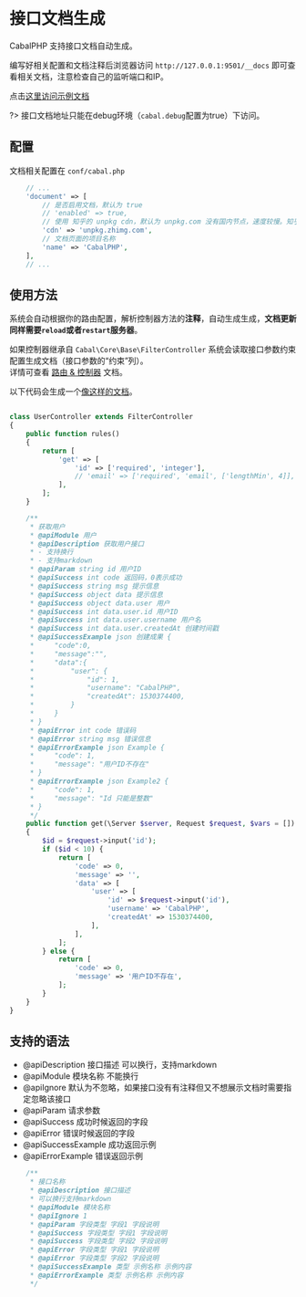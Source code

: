 # 接口文档生成

CabalPHP 支持接口文档自动生成。  

编写好相关配置和文档注释后浏览器访问 `http://127.0.0.1:9501/__docs` 即可查看相关文档，注意检查自己的监听端口和IP。

点击[这里访问示例文档](http://demo.cabalphp.com/__docs#/)

?> 接口文档地址只能在debug环境（`cabal.debug`配置为true）下访问。

## 配置

文档相关配置在 `conf/cabal.php`
```php
    // ... 
    'document' => [
        // 是否启用文档，默认为 true
        // 'enabled' => true,  
        // 使用 知乎的 unpkg cdn，默认为 unpkg.com 没有国内节点，速度较慢。知乎的为国内节点，但是并不是官方公开的源，目前可外链，稳定性未知
        'cdn' => 'unpkg.zhimg.com',
        // 文档页面的项目名称
        'name' => 'CabalPHP',
    ],
    // ...
```

## 使用方法
系统会自动根据你的路由配置，解析控制器方法的**注释**，自动生成生成，**文档更新同样需要`reload`或者`restart`服务器**。

如果控制器继承自 `Cabal\Core\Base\FilterController` 系统会读取接口参数约束配置生成文档（接口参数的“约束”列）。  
详情可查看 [路由 & 控制器](/route_controller.md?id=过滤控制器api控制器) 文档。  

以下代码会生成一个[像这样的文档](http://demo.cabalphp.com/__docs#/%E7%94%A8%E6%88%B7 ':ignore')。

```php

class UserController extends FilterController
{
    public function rules()
    {
        return [
            'get' => [
                'id' => ['required', 'integer'],
                // 'email' => ['required', 'email', ['lengthMin', 4]],
            ],
        ];
    }

    /**
     * 获取用户
     * @apiModule 用户
     * @apiDescription 获取用户接口
     * - 支持换行
     * - 支持markdown
     * @apiParam string id 用户ID
     * @apiSuccess int code 返回码，0表示成功
     * @apiSuccess string msg 提示信息
     * @apiSuccess object data 提示信息
     * @apiSuccess object data.user 用户
     * @apiSuccess int data.user.id 用户ID
     * @apiSuccess int data.user.username 用户名
     * @apiSuccess int data.user.createdAt 创建时间戳
     * @apiSuccessExample json 创建成果 {
     *     "code":0, 
     *     "message":"",
     *     "data":{
     *         "user": {
     *             "id": 1,
     *             "username": "CabalPHP",
     *             "createdAt": 1530374400,
     *         }
     *     }
     * }
     * @apiError int code 错误码
     * @apiError string msg 错误信息
     * @apiErrorExample json Example {
     *     "code": 1,
     *     "message": "用户ID不存在"
     * } 
     * @apiErrorExample json Example2 {
     *     "code": 1,
     *     "message": "Id 只能是整数"
     * } 
     */
    public function get(\Server $server, Request $request, $vars = [])
    {
        $id = $request->input('id');
        if ($id < 10) {
            return [
                'code' => 0,
                'message' => '',
                'data' => [
                    'user' => [
                        'id' => $request->input('id'),
                        'username' => 'CabalPHP',
                        'createdAt' => 1530374400,
                    ],
                ],
            ];
        } else {
            return [
                'code' => 0,
                'message' => '用户ID不存在',
            ];
        }
    }
}
```

## 支持的语法

* @apiDescription 接口描述  可以换行，支持markdown
* @apiModule 模块名称  不能换行
* @apiIgnore 默认为不忽略，如果接口没有有注释但又不想展示文档时需要指定忽略该接口
* @apiParam 请求参数
* @apiSuccess 成功时候返回的字段
* @apiError 错误时候返回的字段
* @apiSuccessExample 成功返回示例
* @apiErrorExample 错误返回示例

```php
    /**
     * 接口名称
     * @apiDescription 接口描述 
     * 可以换行支持markdown
     * @apiModule 模块名称
     * @apiIgnore 1
     * @apiParam 字段类型 字段1 字段说明
     * @apiSuccess 字段类型 字段1 字段说明
     * @apiSuccess 字段类型 字段2 字段说明
     * @apiError 字段类型 字段1 字段说明
     * @apiError 字段类型 字段2 字段说明
     * @apiSuccessExample 类型 示例名称 示例内容
     * @apiErrorExample 类型 示例名称 示例内容
     */
```
